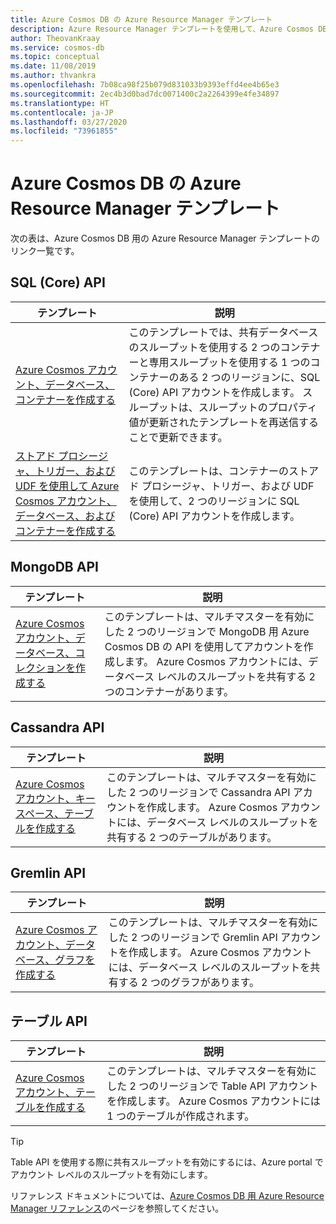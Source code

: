 ```yaml
---
title: Azure Cosmos DB の Azure Resource Manager テンプレート
description: Azure Resource Manager テンプレートを使用して、Azure Cosmos DB を作成および構成します。
author: TheovanKraay
ms.service: cosmos-db
ms.topic: conceptual
ms.date: 11/08/2019
ms.author: thvankra
ms.openlocfilehash: 7b08ca98f25b079d831033b9393effd4ee4b65e3
ms.sourcegitcommit: 2ec4b3d0bad7dc0071400c2a2264399e4fe34897
ms.translationtype: HT
ms.contentlocale: ja-JP
ms.lasthandoff: 03/27/2020
ms.locfileid: "73961855"
---
```

# <a name="azure-resource-manager-templates-for-azure-cosmos-db"></a>Azure Cosmos DB の Azure Resource Manager テンプレート

次の表は、Azure Cosmos DB 用の Azure Resource Manager テンプレートのリンク一覧です。

## <a name="sql-core-api"></a>SQL (Core) API

|**テンプレート**|**説明**|
|---|---|
|[Azure Cosmos アカウント、データベース、コンテナーを作成する](manage-sql-with-resource-manager.md#create-resource) | このテンプレートでは、共有データベースのスループットを使用する 2 つのコンテナーと専用スループットを使用する 1 つのコンテナーのある 2 つのリージョンに、SQL (Core) API アカウントを作成します。 スループットは、スループットのプロパティ値が更新されたテンプレートを再送信することで更新できます。 |
|[ストアド プロシージャ、トリガー、および UDF を使用して Azure Cosmos アカウント、データベース、およびコンテナーを作成する](manage-sql-with-resource-manager.md#create-sproc) | このテンプレートは、コンテナーのストアド プロシージャ、トリガー、および UDF を使用して、2 つのリージョンに SQL (Core) API アカウントを作成します。 |

## <a name="mongodb-api"></a>MongoDB API

|**テンプレート**|**説明**|
|---| ---|
|[Azure Cosmos アカウント、データベース、コレクションを作成する](manage-mongodb-with-resource-manager.md#create-resource) | このテンプレートは、マルチマスターを有効にした 2 つのリージョンで MongoDB 用 Azure Cosmos DB の API を使用してアカウントを作成します。 Azure Cosmos アカウントには、データベース レベルのスループットを共有する 2 つのコンテナーがあります。 |

## <a name="cassandra-api"></a>Cassandra API

|**テンプレート**|**説明**|
|---| ---|
|[Azure Cosmos アカウント、キースペース、テーブルを作成する](manage-cassandra-with-resource-manager.md#create-resource) | このテンプレートは、マルチマスターを有効にした 2 つのリージョンで Cassandra API アカウントを作成します。 Azure Cosmos アカウントには、データベース レベルのスループットを共有する 2 つのテーブルがあります。 |

## <a name="gremlin-api"></a>Gremlin API

|**テンプレート**|**説明**|
|---| ---|
|[Azure Cosmos アカウント、データベース、グラフを作成する](manage-gremlin-with-resource-manager.md#create-resource) | このテンプレートは、マルチマスターを有効にした 2 つのリージョンで Gremlin API アカウントを作成します。 Azure Cosmos アカウントには、データベース レベルのスループットを共有する 2 つのグラフがあります。 |

## <a name="table-api"></a>テーブル API

|**テンプレート**|**説明**|
|---| ---|
|[Azure Cosmos アカウント、テーブルを作成する](manage-table-with-resource-manager.md#create-resource) | このテンプレートは、マルチマスターを有効にした 2 つのリージョンで Table API アカウントを作成します。 Azure Cosmos アカウントには 1 つのテーブルが作成されます。 |

> [!TIP]
> Table API を使用する際に共有スループットを有効にするには、Azure portal でアカウント レベルのスループットを有効にします。

リファレンス ドキュメントについては、[Azure Cosmos DB 用 Azure Resource Manager リファレンス](/azure/templates/microsoft.documentdb/allversions)のページを参照してください。
